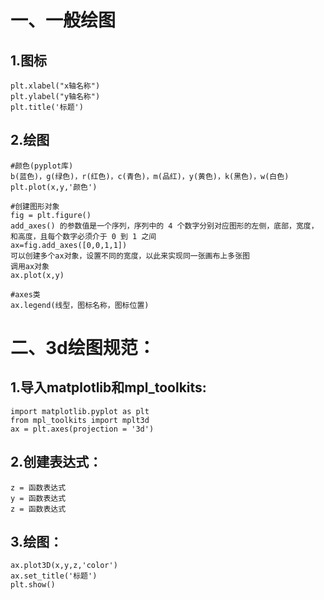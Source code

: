 一、一般绘图
========

  1.图标
  ------
    plt.xlabel("x轴名称")
    plt.ylabel("y轴名称")
    plt.title('标题')
  
  2.绘图
  -----
    #颜色(pyplot库)
    b(蓝色)，g(绿色)，r(红色)，c(青色)，m(品红)，y(黄色)，k(黑色)，w(白色)
    plt.plot(x,y,'颜色')
    
    #创建图形对象
    fig = plt.figure()
    add_axes() 的参数值是一个序列，序列中的 4 个数字分别对应图形的左侧，底部，宽度，和高度，且每个数字必须介于 0 到 1 之间
    ax=fig.add_axes([0,0,1,1])
    可以创建多个ax对象，设置不同的宽度，以此来实现同一张画布上多张图
    调用ax对象
    ax.plot(x,y)
    
    #axes类
    ax.legend(线型，图标名称，图标位置)
    
二、3d绘图规范：
==========

  1.导入matplotlib和mpl_toolkits:
  ------
    import matplotlib.pyplot as plt
    from mpl_toolkits import mplt3d
    ax = plt.axes(projection = '3d')
    
  2.创建表达式：
  ------
    z = 函数表达式
    y = 函数表达式
    z = 函数表达式
    
  3.绘图：
  ------
    ax.plot3D(x,y,z,'color')
    ax.set_title('标题')
    plt.show()
